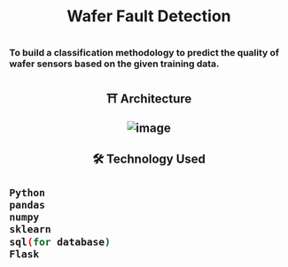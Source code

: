 <h1 align="center">Wafer Fault Detection <h1>
 
### To build a classification methodology to predict the quality of wafer sensors based on the given training data.

  
<h2 align="center">⛩ Architecture

 
 
![image](https://user-images.githubusercontent.com/85347886/137638160-1e2932af-e0ee-4dec-a00f-8552b06a96d0.png)
<h2>
 
 
 <h2 align="center">🛠 Technology Used <h2>
 
 ```bash
 Python
 pandas
 numpy
 sklearn
 sql(for database)
 Flask
```


 
